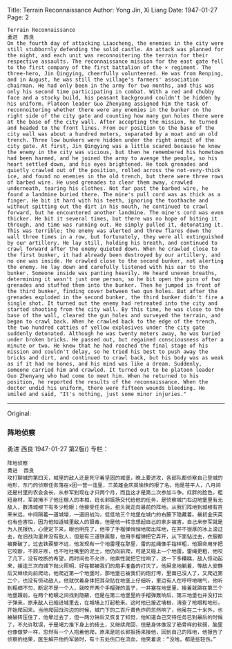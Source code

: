 Title: Terrain Reconnaissance
Author: Yong Jin, Xi Liang
Date: 1947-01-27
Page: 2

    Terrain Reconnaissance
    勇进  西良
    On the fourth day of attacking Liaocheng, the enemies in the city were still stubbornly defending the solid castle. An attack was planned for the night, and each unit was reconnoitering the terrain for their respective assaults. The reconnaissance mission for the east gate fell to the first company of the first battalion of the × regiment. The three-hero, Jin Qingying, cheerfully volunteered. He was from Renping, and in August, he was still the village's farmers' association chairman. He had only been in the army for two months, and this was only his second time participating in combat. With a red and chubby face and a stocky build, his peasant background couldn't be hidden by his uniform. Platoon leader Guo Zhenyang assigned him the task of reconnoitering whether there were any enemies in the bunker on the right side of the city gate and counting how many gun holes there were at the base of the city wall. After accepting the mission, he turned and headed to the front lines. From our position to the base of the city wall was about a hundred meters, separated by a moat and an old trench. Three low bunkers were hidden under the right armpit of the city gate. At first, Jin Qingying was a little scared because he knew the enemy in the city was vicious, but then he remembered his hometown had been harmed, and he joined the army to avenge the people, so his heart settled down, and his eyes brightened. He took grenades and quietly crawled out of the position, rolled across the not-very-thick ice, and found no enemies in the old trench, but there were three rows of barbed wire. He used grenades to clear them away, crawled underneath, tearing his clothes. Not far past the barbed wire, he found a landmine buried there. The mine's pull cord was as thick as a finger. He bit it hard with his teeth, ignoring the toothache and without spitting out the dirt in his mouth, he continued to crawl forward, but he encountered another landmine. The mine's cord was even thicker. He bit it several times, but there was no hope of biting it through, and time was running out. He simply pulled it, detonating it. This was terrible; the enemy was alerted and threw flares down the wall three times in a row, but fortunately, they were all extinguished by our artillery. He lay still, holding his breath, and continued to crawl forward after the enemy quieted down. When he crawled close to the first bunker, it had already been destroyed by our artillery, and no one was inside. He crawled close to the second bunker, not alerting the enemy. He lay down and carefully listened with his ear to the bunker. Someone inside was panting heavily. He heard uneven breaths, determining it wasn't just one person, so he bit open the pins of two grenades and stuffed them into the bunker. Then he jumped in front of the third bunker, finding cover between two gun holes. But after the grenades exploded in the second bunker, the third bunker didn't fire a single shot. It turned out the enemy had retreated into the city and started shooting from the city wall. By this time, he was close to the base of the wall, cleared the gun holes and surveyed the terrain, and began to crawl back. When he crawled back to the edge of the trench, the two hundred catties of yellow explosives under the city gate suddenly detonated. Although he was twenty meters away, he was buried under broken bricks. He passed out, but regained consciousness after a minute or two. He knew that he had reached the final stage of his mission and couldn't delay, so he tried his best to push away the bricks and dirt, and continued to crawl back, but his body was as weak as if it had no bones, and his mind was like a dream. Suddenly, someone carried him and crawled. It turned out to be platoon leader Guo Zhenyang who had come to meet him. When he returned to his position, he reported the results of the reconnaissance. When the doctor undid his uniform, there were fifteen wounds bleeding. He smiled and said, "It's nothing, just some minor injuries."



<hr /> 

Original: 


### 阵地侦察
勇进  西良
1947-01-27
第2版()
专栏：

    阵地侦察
    勇进  西良
    攻打聊城的第四天，城里的敌人还是死守着坚固的城堡，晚上要进攻，各部队都侦察自己登城的地形，东门的侦察任务落在×团一营一连里，三英雄金庆英愉快的报了名。他是荏平人，八月间还是村里的农会会长，从参军到现在才只两个月，而且这才是第二次参加斗争。红胖的脸色，粗短身材，军装掩不了他庄稼人的本相，班长郭振扬交代给他的任务，是侦察城门右边地堡里有无敌人，数清城根下有多少枪眼；他接受任务后，扭头就走向最前的阵地。从我们阵地到城根有百来米远，中间隔着一道城壕，一道旧战沟，低低地三个地堡在城门的右腋下隐藏着。最初金庆英也有些害怕，因为他知道城里敌人的狠毒，但是他一转念想起自己的家乡被害，自己来参军就是为人民报仇，心便定下来，眼也明亮了，他带了手榴弹悄悄地爬出阵地，在并不很厚的冰上滚过去，在旧战沟里并没有敌人，但是有三道铁蒺藜，他用手榴弹把它弄开，从下面钻过去，衣服都被撕破了，过去铁蒺藜不远，他发现有一个地雷埋在那里，雷的拉绳像手指样粗，他狠命用牙把它咬断，不顾牙疼，也不吐吐嘴里的泥土，他仍向前爬，可是又碰上一个地雷，雷绳更粗，他咬了几下，没有咬断的希望，而时间也不允许，他索性就把它拉响了，这一下多糟糕，敌人惊动起来，接连三次向城下抛火照明，好在都被我们的炮手准备的打灭了。他屏息地躺着，等敌人安静后又继续向前爬动，他爬近第一个地堡时，那地堡已被我们的炮打垮，里面已没人了，又爬近第二个，也没有惊动敌人，他就伏着身体把耳朵贴在地堡上仔细听，里边有人在呼呼地喘气，他听到粗细不匀，断定不是一个人，就咬开两个手榴弹的盖子，一并塞在地堡里，接着就跳在第三个地堡跟前，在两个枪眼之间找到隐蔽，但是在第二地堡里的手榴弹轰响后，第三地堡也并没打出子弹来，原来敌人已缩进城里去，在城墙上打起枪来。这时他已接近墙根，清查了枪眼和地形，开始爬回来。当他爬回战沟边的时候，城门下的二百斤黄色炸药忽然响了，他虽在二十米外，也被破砖压住了，他晕过去了，但一两分钟后又恢复了知觉，他知道自己交待任务已到最后的时候了，不允许耽误，于是竭力推下身上的砖土，又继续爬回，但是身体像没了筋骨样的软弱，脑里也像做梦一样，忽然有一个人抱着他爬，原来是班长郭振扬来接他，回到自己的阵地，他报告了侦察的结果，医生解开他的军装时，有十五处伤口在流血，他笑着说：“没啥，都是些轻伤。”
